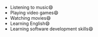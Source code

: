 * Listening to music:smile:
* Playing video games:smile:
* Watching movies:smile:
* Learning English:smile:
* Learning software development skills:smile:
